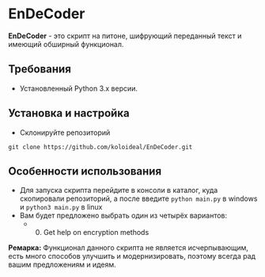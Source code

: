 # EnDeCoder

**EnDeCoder** - это скрипт на питоне, шифрующий переданный текст и имеющий обширный функционал.

## Требования
- Установленный Python 3.x версии.

## Установка и настройка
- Склонируйте репозиторий
```
git clone https://github.com/koloideal/EnDeCoder.git
```

## Особенности использования
- Для запуска скрипта перейдите в консоли в каталог, куда скопировали репозиторий, а после введите `python main.py` в windows и `python3 main.py` в linux
- Вам будет предложено выбрать один из четырёх вариантов:
  - 0. Get help on encryption methods


**Ремарка:** Функционал данного скрипта не является исчерпывающим, есть много способов улучшить и модернизировать, поэтому всегда рад вашим предложениям и идеям.

